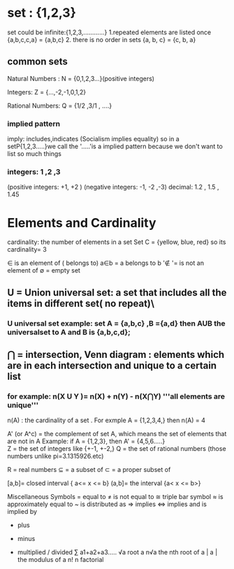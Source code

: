 # set : {1,2,3}
set could be infinite:{1,2,3,............}
1.repeated elements are listed once
 {a,b,c,c,a} = {a,b,c} 
2. there is no order in sets
{a, b, c} = {c, b, a}

## common sets
Natural Numbers :
N = {0,1,2,3...}(positive integers)

Integers:
Z = {...,-2,-1,0,1,2}

Rational Numbers:
Q = {1/2 ,3/1 , ....}
### implied pattern
imply: includes,indicates
(Socialism implies equality)
so in a setP{1,2,3.....}we call the '.....'is a implied pattern because we don't want to list so much things

### integers:  1 ,2 ,3   
(positive integers: +1, +2 )
(negative integers: -1, -2 ,-3)
decimal: 1.2  ,  1.5 , 1.45

# Elements and Cardinality
cardinality: the number of elements in a set
Set C = {yellow, blue, red}
so its cardinality= 3

∈ is an element of ( belongs to)   a∈b = a belongs to b
'∉ '= is not an element of
∅ = empty set
## U = Union universal set: a set that includes all the items in different set( no repeat)\
### U universal set example: set A = {a,b,c} ,B ={a,d} then AUB the universalset to A and B is {a,b,c,d};
 ## ⋂ = intersection, Venn diagram : elements which are in each intersection and unique to a certain list
 ### for example: n(X U Y )= n(X) + n(Y) - n(X⋂Y) '''all elements are unique'''

n(A) : the cardinality of a set . For exmple A = {1,2,3,4,} then n(A) = 4

A' (or A^c) = the complement of set A, which means the set of elements that are not in A
Example: if A = {1,2,3}, then A' = {4,5,6.....}\
Z = the set of integers like {+-1, +-2,}
Q = the set of rational numbers (those numbers unlike pi=3.1315926.etc)

R = real numbers
⊆ = a subset of
⊂ = a proper subset of

[a,b]= closed interval { a<= x <= b}
(a,b]= the interval {a< x <= b>}


Miscellaneous Symbols
= equal to
≠ is not equal to
≅ triple bar symbol
≈ is approximately equal to
~ is distributed as
⇒ implies
⇔ implies and is implied by
+ plus
- minus
* multiplied 
/ divided
∑ a1+a2+a3.....
√a root a
n√a the nth root of a
| a | the modulus of a
n! n factorial